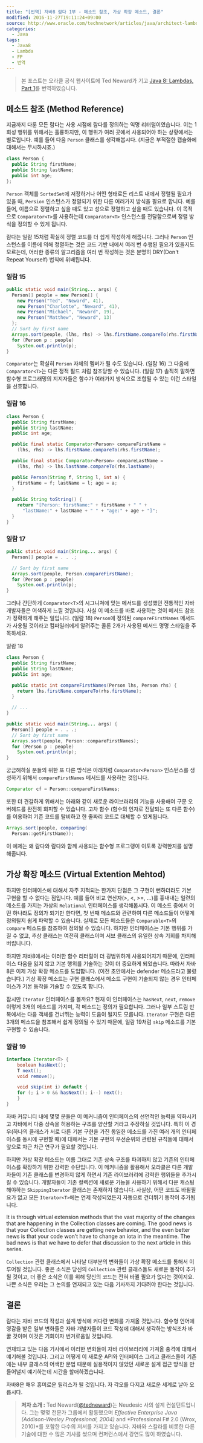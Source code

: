 ```yaml
---
title: "[번역] 자바8 람다 1부 - 메소드 참조, 가상 확장 메소드, 결론"
modified: 2016-11-27T19:11:24+09:00
source: http://www.oracle.com/technetwork/articles/java/architect-lambdas-part1-2080972.html
categories: 
  - Java
tags:
  - Java8
  - Lambda
  - FP
  - 번역
---
```


> 본 포스트는 오라클 공식 웹사이트에 Ted Neward가 기고 [Java 8: Lambdas, Part 1](http://www.oracle.com/technetwork/articles/java/architect-lambdas-part1-2080972.html)를 번역하였습니다.

## 메소드 참조 (Method Reference)

지금까지 다룬 모든 람다는 사용 시점에 람다를 정의하는 익명 리터럴이였습니다.
이는 1회성 행위를 위해서는 훌륭하지만, 이 행위가 여러 곳에서 사용되어야 하는 상황에서는 별로입니다.
예를 들어 다음 `Person` 클래스를 생각해봅시다. (지금은 부적절한 캡슐화에 대해서는 무시하시죠.)

```java
class Person {
  public String firstName;
  public String lastName;
  public int age;
}; 
```

`Person` 객체를 `SortedSet`에 저정하거나 어떤 형태로든 리스트 내에서 정렬될 필요가 있을 때, `Persion` 인스턴스가 정렬되기 위한 다른 여러가지 방식을 필요로 합니다. 예를 들어, 이름으로 정렬하고 싶을 때도 있고 성으로 정렬하고 싶을 때도 있습니다.
이 목적으로 `Comparator<T>`를 사용하는데 `Comparator<T>` 인스턴스를 전달함으로써 정렬 방식을 정의할 수 있게 됩니다.

람다는 일람 15처럼 확실히 정렬 코드를 더 쉽게 작성하게 해줍니다.
그러나 `Person` 인스턴스를 이름에 의해 정렬하는 것은 코드 기반 내에서 여러 번 수행된 필요가 있을지도 모르는데,
어러한 종류의 알고리즘을 여러 번 작성하는 것은 분명히 DRY(Don't Repeat Yourself) 법칙에 위배됩니다.

### 일람 15 
```java
public static void main(String... args) {
  Person[] people = new Person[] {
    new Person("Ted", "Neward", 41),
    new Person("Charlotte", "Neward", 41),
    new Person("Michael", "Neward", 19),
    new Person("Matthew", "Neward", 13)
  };
  // Sort by first name
  Arrays.sort(people, (lhs, rhs) -> lhs.firstName.compareTo(rhs.firstName));
  for (Person p : people)
    System.out.println(p);
}
```

`Comparator`는 확실히 `Person` 자체의 멤버가 될 수도 있습니다. (일람 16)
그 다음에 `Comparator<T>`는 다른 정적 필드 처럼 참조당할 수 있습니다. (일람 17)
솔직히 말하면 함수형 프로그래밍의 지지자들은 함수가 여러가지 방식으로 조합될 수 있는 이런 스타일을 선호합니다.

### 일람 16 
```java
class Person {
  public String firstName;
  public String lastName;
  public int age;

  public final static Comparator<Person> compareFirstName =
    (lhs, rhs) -> lhs.firstName.compareTo(rhs.firstName);

  public final static Comparator<Person> compareLastName =
    (lhs, rhs) -> lhs.lastName.compareTo(rhs.lastName);

  public Person(String f, String l, int a) {
    firstName = f; lastName = l; age = a;
  }

  public String toString() {
    return "[Person: firstName:" + firstName + " " +
      "lastName:" + lastName + " " + "age:" + age + "]";
  }
}
```

### 일람 17 
```java
public static void main(String... args) {
  Person[] people = . . .;

  // Sort by first name
  Arrays.sort(people, Person.compareFirstName);
  for (Person p : people)
    System.out.println(p);
}
```

그러나 간단하게 `Comparator<T>`의 시그니쳐에 맞는 메서드를 생성했던 전통적인 자바 개발자들은 어색하게 느낄 것입니다.
사실 이 메소드를 바로 사용하는 것이 메서드 참조가 정확하게 해주는 일입니다. (일람 18)
`Person`에 정의된 `compareFirstNames` 메서드가 사용될 것이라고 컴파일러에게 알려주는 콜론 2개가 사용된 메서드 명명 스타일을 주목하세요.

일람 18 
```java
class Person {
  public String firstName;
  public String lastName;
  public int age;

  public static int compareFirstNames(Person lhs, Person rhs) {
    return lhs.firstName.compareTo(rhs.firstName);
  }

  // ...
}

public static void main(String... args) {
  Person[] people = . . .;
  // Sort by first name
  Arrays.sort(people, Person::compareFirstNames);
  for (Person p : people)
    System.out.println(p);
} 
```

궁금해하실 분들의 위한 또 다른 방식은 아래처럼 `Comparator<Person>` 인스턴스를 생성하기 위해서 `compareFirstNames` 메서드를 사용하는 것입니다.

```java
Comparator cf = Person::compareFirstNames; 
```

또한 더 견갈하게 위해서는 아래와 같이 새로운 라이브러리의 기능을 사용해여 구문 오버헤드를 완전히 회피할 수 있습니다.
고차 함수 (함수의 인자로 전달되는 또 다른 함수)를 이용하여 기존 코드를 탈비하고 한 줄짜리 코드로 대체할 수 있게됩니다.

```java
Arrays.sort(people, comparing(
  Person::getFirstName));
```

이 예제는 왜 람다와 람다와 함께 사용되는 함수형 프로그랭이 이토록 강력한지를 설명해줍니다.


## 가상 확장 메소드 (Virtual Extention Mehtod)

하지만 인터페이스에 대해서 자주 지적되는 한가지 단점은 그 구현이 뻔하더라도 기본 구현을 할 수 없다는 점입니다.
예를 들어 비교 연산자(>, <, >=, ...)를 흉내내는 일련의 메소드를 가지는 가상의 `Relational` 인터페이스를 생각해봅시다.
이 메소드 중에서 어떤 하나라도 정의가 되기만 한다면, 첫 번째 메소드와 관련하여 다른 메소드들이 어떻게 정의될지 쉽게 파악할 수 있습니다.
실제로 모든 메소드들은 `Comparable<T>`의 `compare` 메소드를 참조하여 정의될 수 있습니다.
하지만 인터페이스는 기본 행위를 가질 수 없고, 추상 클래스는 여전히 클래스이며 서브 클래스의 유일한 상속 기회를 차지해 버립니니다.

하지만 자바8에서는 이러한 함수 리터럴이 더 굉범위하게 사용되어지기 때문에, 인터페이스 다움을 잃지 않고 기본 행위를 기술하는 것이 더 중요하게 되었습니다.
따라서 자바8은 이제 가상 확장 메소드를 도입합니다. (이전 초안에서는 defender 메소드라고 불렀습니다.)
기상 확장 메소드는 구현 클래스에서 메소드 구현이 기술되지 않는 경우 인터페이스가 기본 동작을 기술할 수 있도록 합니다.

잠시만 `Iterator` 인터페이스를 볼까요?
현재 이 인터페이스는 `hasNext`, `next`, `remove` 이렇게 3개의 메소드를 가지며, 각 메소드는 정의가 필요합니다.
그러나 일부 스트림 반복에서는 다음 객체를 건너뛰는 능력이 도움이 될지도 모릅니다.
`Iterator` 구현은 다른 3개의 메소드을 참조해서 쉽게 정의될 수 있기 때문에, 일람 19처럼 `skip` 메소드를 기본 구현할 수 있습니다.

### 알람 19  
```java
interface Iterator<T> {
	boolean hasNext();
	T next();
	void remove();

	void skip(int i) default {
  	for (; i > 0 && hasNext(); i--) next();
	}
} 
```

자바 커뮤니티 내에 몇몇 분들은 이 메커니즘이 인터페이스의 선언적인 능력을 약화시키고 자바에서 다중 상속을 허용하는 구조를 양산할 거라고 주장하실 것입니다. 
특히 이 경우(하나의 클래스가 서로 다른 기본 구현을 가진 동일한 메소드를 가진 여러 개의 인터페이스를 동시에 구현할 때)에 대해서는 기본 구현의 우선순위와 관련된 규칙들에 대해서 앞으로 차근 차근 연구가 필요할 것입니다.

하지만 가상 확장 메소드는 이름 그대로 기존 상속 구조를 파괴하지 않고 기존의 인터페이스를 확장하기 위한 강력한 수단입니다.
이 메커니즘을 활용해서 오라클은 다른 개발자들이 기존 클래스를 변경하지 않게 하면서 기존 라이브러리에 강력한 행위들을 추가시킬 수 있습니다.
개발자들이 기존 컬렉션에 새로운 기능을 사용하기 위해서 다운 캐스팅해야하는 `SkippingIterator` 클래스는 존재하지 않습니다.
사실상, 어떤 코드도 바뀔필요가 없고 모든 `Iterator<T>`에는 언제 작성되었든지 자동으로 건더뛰기 동작이 추가됩니다.

It is through virtual extension methods that the vast majority of the changes that are happening in the Collection classes are coming. The good news is that your Collection classes are getting new behavior, and the even better news is that your code won’t have to change an iota in the meantime. The bad news is that we have to defer that discussion to the next article in this series.

`Collection` 관련 클래스에서 나타날 대부분의 변화들이 가상 확장 메소드를 통해서 이루어질 것입니다.
좋은 소식은 당신의 `Collection` 관련 클래스들도 새로운 동작이 추가될 것이고, 더 좋은 소식은 이를 위해 당신의 코드는 전혀 바뀔 필요가 없다는 것이지요.
나쁜 소식은 우리는 그 논의를 연재되고 있는 다음 기사까지 기다려야 한다는 것입니다.

## 결론

람다는 자바 코드의 작성과 설계 방식에 커다란 변화를 가져올 것입니다.
함수형 언어에 영감을 받은 일부 변화들은 자바 개발자들이 코드 작성에 대해서 생각하는 방식조차 바꿀 것이며 이것은 기회이자 번거로움일 것입니다.

연재되고 있는 다음 기사에서 이러한 변화들이 자바 라이브러리에 가져올 충격에 대해서 얘기해볼 것입니다.
그리고 어떻게 이 새로운 API와 인터페이스 그리고 클래스들이 기존에는 내부 클래스의 어색한 문법 때문에 실용적이지 않았던 새로운 설계 접근 방식을 만들어낼지 얘기하는데 시간을 할애하겠습니다.

자바8은 매우 흥미로운 릴리스가 될 것입니다. 자 각오를 다지고 새로운 세계로 날아 오릅시다.

> **저자 소개 :**
> Ted Neward([@tedneward](https://twitter.com/tedneward))는 Neudesic 사의 설계 컨설턴트입니다.
> 그는 몇몇 전문가 그룹에서 활동했으며 *Effective Enterprise Java (Addison-Wesley Professional, 2004)* and *Professional F# 2.0 (Wrox, 2010)*를 포함한 다수의 저서를 가지고 있습니다.
> 자바와 스칼라를 비롯한 다른 기술에 대한 수 많은 기사를 썼으며 컨퍼런스에서 강연도 많이 하였습니다.